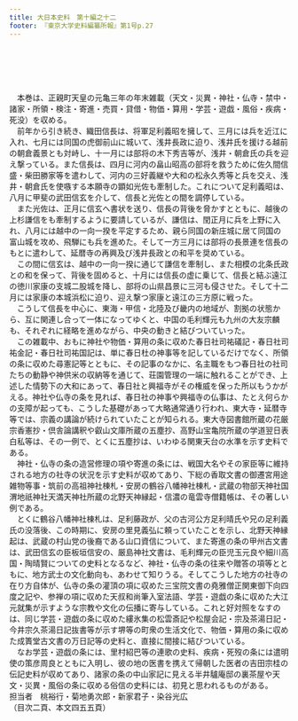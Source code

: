 ```yaml
---
title: 大日本史料　第十編之十二
footer: 『東京大学史料編纂所報』第1号p.27
---
```

<div id="txtBody"><br/><p class="mtx"><br/><br/><br/>　本巻は、正親町天皇の元亀三年の年末雑載（天文・災異・神社・仏寺・禁中・諸家・所領・検注・寄進・売買・貸借・物価・算用・学芸・遊戯・風俗・疾病・死没）を収める。<br/>　前年から引き続き、織田信長は、将軍足利義昭を擁して、三月には兵を近江に入れ、七月には同国の虎御前山に城いて、浅井長政に迫り、浅井氏を援ける越前の朝倉義景とも対峙し、十一月には部将の木下秀吉等が、浅井・朝倉氏の兵を迎え撃っている。また信長は、四月に河内の畠山昭高の部将を救うために佐久間信盛・柴田勝家等を遣わして、河内の三好義継や大和の松永久秀等と兵を交え、浅井・朝倉氏を使嗾する本願寺の顕如光佐も牽制した。これについて足利義昭は、八月に甲斐の武田信玄を介して、信長と光佐との間を調停している。<br/>　また光佐は、正月に信玄へ書状を送り、信長の背後を脅かすとともに、越後の上杉謙信をも牽制するように要請しているが、謙信は、閏正月に兵を上野に入れ、八月には越中の一向一揆を平定するため、親ら同国の新庄城に居て同国の富山城を攻め、飛騨にも兵を進めた。そして一方三月には部将の長景連を信長のもとに遣わして、延暦寺の再興及び浅井長政との和平を奨めている。<br/>　この間に信玄は、越中の一向一揆に通じて謙信を牽制し、また相模の北条氏政との和を保って、背後を固めると、十月には信長の虚に乗じて、信長と結ぶ遠江の徳川家康の支城二股城を降し、部将の山県昌景に三河も侵させた。そして十二月には家康の本城浜松に迫り、迎え撃つ家康と遠江の三方原に戦った。<br/>　こうして信長を中心に、東海・甲信・北陸及び畿内の地域が、割拠の状態から、互に関連し合って一体になってゆくと、中国の毛利輝元も九州の大友宗麟も、それぞれに経略を進めながら、中央の動きと結びついていった。<br/>　この雑載中、おもに神社や物価・算用の条に収めた春日社司祐礒記・春日社司祐金記・春日社司祐国記は、単に春日杜の神事等を記しているだけでなく、所領の条に収めた尋憲記等とともに、その記事のなかに、名主職をもつ春日社の社司たちの動静や神供米の収納等を通じて、荘園管理の一端に触れることができ、上述した情勢下の大和にあって、春日社と興福寺がその権威を保った所以もうかがえる。神社や仏寺の条を見れば、春日社の神事や興福寺の仏事は、たとえ何らかの支障が起っても、こうした基礎があって大略通常通り行われ、東大寺・延暦寺等では、宗義の講論が続けられていたことが知られる。東大寺図書館所蔵の花厳宗香憲抄・倶舎論講釈や叡山文庫所蔵の五塵抄、高野山宝亀院所蔵の学道翌日表白私等は、その一例で、とくに五塵抄は、いわゆる関東天台の水準を示す史料である。<br/>　神社・仏寺の条の造営修理の項や寄進の条には、戦国大名やその家臣等に維持される地方の社寺の状況を示す史料が収めてあり、下総の香取文書の御遷宮用途雑物等事・筑前の高祖神社棟札・安房の鶴谷八幡神社棟札・武蔵の物部天神社国渭地祇神社天満天神社所蔵の北野天神縁起・信濃の竜雲寺僧籍帳は、その著しい例である。<br/>　とくに鶴谷八幡神社棟札は、足利藤政が、父の古河公方足利晴氏や兄の足利義氏の没落後、この時期に、安房の里見義弘に頼っていたことを示し、北野天神縁起は、武蔵の村山党の後裔である山口資信について、また寄進の条の甲州古文書は、武田信玄の臣板垣信安の、厳島神社文書は、毛利輝元の臣児玉元良や細川高国・陶晴賢についての史料となるなど、神社・仏寺の条の往来や贈答の項等とともに、地方武士の文化動向も、あわせて知りうる。そしてこうした地方の社寺の在り方自体が、仏寺の条の灌頂の項に収めた三宝院文書の堯雅僧正関東御下向四度之記や、参禅の項に収めた天叔和尚筆入室法語、学芸・遊戯の条に収めた大江元就集が示すような宗教や文化の伝播に寄与している。これと好対照をなすのは、同じ学芸・遊戯の条に収めた縷氷集の松雲斎記や松屋会記・宗及茶湯日記・今井宗久茶湯日記抜書等が示す堺等の町衆の生活文化で、物価・算用の条に収めた成簣堂古文書の万日記等の史料と、直接に間接に結びついている。<br/>　なお学芸・遊戯の条には、里村紹巴等の連歌の史料、疾病・死歿の条には遣明使の策彦周良とともに入明し、彼の地の医書を携えて帰朝した医者の吉田宗桂の伝記史料が収めてあり、諸家の条の中山家記に見える半井驢庵邸の裏茶屋や天文・災異・風俗の条に収める俗信の史料には、初見と思われるものがある。<br/>担当者　桃裕行・菊地勇次郎・新家君子・染谷光広<br/>（目次二頁、本文四五五頁）<br/><br/><br/></p><br/></div>
